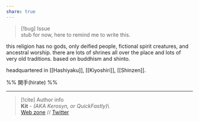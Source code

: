 ```yaml
---  
share: true  
---  
```

> [!bug] Issue  
>stub for now, here to remind me to write this.  
  
this religion has no gods, only deified people, fictional spirit creatures, and ancestral worship. there are lots of shrines all over the place and lots of very old traditions. based on buddhism and shinto.  
  
headquartered in [[Hashiyaku]], [[Kiyoshiri]], [[Shinzen]].  
  
%% 開手(hirate) %%  
  
-----  
> [!cite] Author info  
> **Kit** - *(AKA Kerosyn, or QuickFastly)*\  
> [Web zone](https://kitabe.link) // [Twitter](https://twitter.com/Kerosyn_)